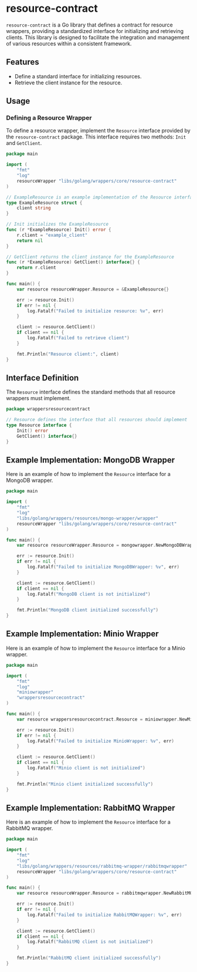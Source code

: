 # resource-contract

`resource-contract` is a Go library that defines a contract for resource wrappers, providing a standardized interface for initializing and retrieving clients. This library is designed to facilitate the integration and management of various resources within a consistent framework.

## Features

- Define a standard interface for initializing resources.
- Retrieve the client instance for the resource.

## Usage

### Defining a Resource Wrapper

To define a resource wrapper, implement the `Resource` interface provided by the `resource-contract` package. This interface requires two methods: `Init` and `GetClient`.

```go
package main

import (
	"fmt"
	"log"
	resourceWrapper "libs/golang/wrappers/core/resource-contract"
)

// ExampleResource is an example implementation of the Resource interface
type ExampleResource struct {
	client string
}

// Init initializes the ExampleResource
func (r *ExampleResource) Init() error {
	r.client = "example_client"
	return nil
}

// GetClient returns the client instance for the ExampleResource
func (r *ExampleResource) GetClient() interface{} {
	return r.client
}

func main() {
	var resource resourceWrapper.Resource = &ExampleResource{}

	err := resource.Init()
	if err != nil {
		log.Fatalf("Failed to initialize resource: %v", err)
	}

	client := resource.GetClient()
	if client == nil {
		log.Fatalf("Failed to retrieve client")
	}

	fmt.Println("Resource client:", client)
}
```

## Interface Definition

The `Resource` interface defines the standard methods that all resource wrappers must implement.

```go
package wrappersresourcecontract

// Resource defines the interface that all resources should implement
type Resource interface {
	Init() error
	GetClient() interface{}
}
```

## Example Implementation: MongoDB Wrapper

Here is an example of how to implement the `Resource` interface for a MongoDB wrapper.

```go
package main

import (
	"fmt"
	"log"
	"libs/golang/wrappers/resources/mongo-wrapper/wrapper"
	resourceWrapper "libs/golang/wrappers/core/resource-contract"
)

func main() {
	var resource resourceWrapper.Resource = mongowrapper.NewMongoDBWrapper()

	err := resource.Init()
	if err != nil {
		log.Fatalf("Failed to initialize MongoDBWrapper: %v", err)
	}

	client := resource.GetClient()
	if client == nil {
		log.Fatalf("MongoDB client is not initialized")
	}

	fmt.Println("MongoDB client initialized successfully")
}
```

## Example Implementation: Minio Wrapper

Here is an example of how to implement the `Resource` interface for a Minio wrapper.

```go
package main

import (
	"fmt"
	"log"
	"miniowrapper"
	"wrappersresourcecontract"
)

func main() {
	var resource wrappersresourcecontract.Resource = miniowrapper.NewMinioWrapper()

	err := resource.Init()
	if err != nil {
		log.Fatalf("Failed to initialize MinioWrapper: %v", err)
	}

	client := resource.GetClient()
	if client == nil {
		log.Fatalf("Minio client is not initialized")
	}

	fmt.Println("Minio client initialized successfully")
}
```

## Example Implementation: RabbitMQ Wrapper

Here is an example of how to implement the `Resource` interface for a RabbitMQ wrapper.

```go
package main

import (
	"fmt"
	"log"
	"libs/golang/wrappers/resources/rabbitmq-wrapper/rabbitmqwrapper"
	resourceWrapper "libs/golang/wrappers/core/resource-contract"
)

func main() {
	var resource resourceWrapper.Resource = rabbitmqwrapper.NewRabbitMQWrapper()

	err := resource.Init()
	if err != nil {
		log.Fatalf("Failed to initialize RabbitMQWrapper: %v", err)
	}

	client := resource.GetClient()
	if client == nil {
		log.Fatalf("RabbitMQ client is not initialized")
	}

	fmt.Println("RabbitMQ client initialized successfully")
}
```
